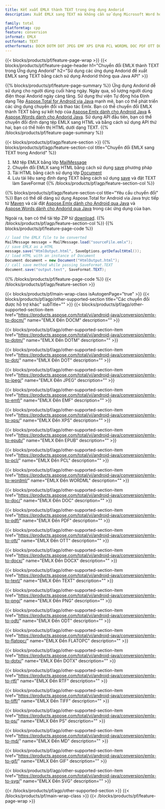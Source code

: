```yaml
---
title: Kết xuất EMLX thành TEXT trong ứng dụng Andorid
description: Xuất EMLX sang TEXT mà không cần sử dụng Microsoft Word hoặc Outlook trong các ứng dụng Andorid của bạn

family: total
platformtag: cpp
feature: conversion
informat: EMLX
outformat: TEXT
otherformats: DOCM DOTM DOT JPEG EMF XPS EPUB PCL WORDML DOC PDF OTT DOCX BMP PNG ODT FLATOPC DOTX RTF TIFF PS MD GIF SVG
---
```

{{< blocks/products/pf/feature-page-wrap >}}
{{< blocks/products/pf/feature-page-header h1="Chuyển đổi EMLX thành TEXT trong Ứng dụng Andorid" h2="Sử dụng các ứng dụng Andorid để xuất EMLX sang TEXT bằng cách sử dụng Andorid thông qua Java API" >}}

{{% blocks/products/pf/feature-page-summary %}}
Ứng dụng Andorid dễ sử dụng cho người dùng cuối hàng ngày. Ngày qua, số lượng người dùng điện thoại Andorid ngày càng tăng. Sử dụng thư viện Tự động hóa Định dạng Tệp [Aspose.Total for Android via Java](https://products.aspose.com/total/android-java/) mạnh mẽ, bạn có thể phát triển các ứng dụng chuyển đổi và thao tác Emlx. Bạn có thể chuyển đổi EMLX thành TEXT bằng sự kết hợp của [Aspose.Emlx dành cho Android Java](https://products.aspose.com/emlx/android-java/) & [Aspose.Words dành cho Andorid Java](https://products.aspose.com/words/android-java/). Sử dụng API đầu tiên, bạn có thể chuyển đổi định dạng tệp EMLX sang HTML và bằng cách sử dụng API thứ hai, bạn có thể hiển thị HTML dưới dạng TEXT. 
{{% /blocks/products/pf/feature-page-summary  %}}

{{< blocks/products/pf/agp/feature-section >}}
{{% blocks/products/pf/agp/feature-section-col title="Chuyển đổi EMLX sang TEXT trong Andorid" %}}
1. Mở tệp EMLX bằng lớp [MailMessage](https://reference.aspose.com/emlx/java/com.aspose.emlx/mailmessage)
2. Chuyển đổi EMLX sang HTML bằng cách sử dụng [save](https://reference.aspose.com/emlx/java/com.aspose.emlx/MailMessage#save (java.io.OutputStream,% 20com.aspose.emlx.SaveOptions )) phương pháp
3. Tải HTML bằng cách sử dụng lớp [Document](https://reference.aspose.com/words/java/com.aspose.words/Document)
4. Lưu tài liệu sang định dạng TEXT bằng cách sử dụng [save](https://reference.aspose.com/words/java/com.aspose.words/Document#save(java.lang.String,com.aspose.words.SaveOptions)) và đặt TEXT làm SaveFormat
{{% /blocks/products/pf/agp/feature-section-col %}}

{{% blocks/products/pf/agp/feature-section-col title="Yêu cầu chuyển đổi" %}}
Bạn có thể dễ dàng sử dụng Aspose.Total for Android via Java trực tiếp từ [Maven](https://repository.aspose.com/webapp/#/artifacts/browse/tree/General/repo/com/aspose/aspose-total) và cài đặt [Aspose.Emlx dành cho Android qua Java](https://docs.aspose.com/emlx/androidjava/installation/) và [Aspose.Words dành cho Andorid qua Java](https://docs.aspose.com/words/java/install-aspose-words-for-android-via-java/#install-asposewords-for-android-via-java-from-maven-repository) trong các ứng dụng của bạn.

Ngoài ra, bạn có thể tải tệp ZIP từ [download](https://releases.aspose.com/total/androidjava).
{{% /blocks/products/pf/agp/feature-section-col %}}
{{% blocks/products/pf/feature-page-code %}}
```cs
// load the EMLX file to be converted
MailMessage message = MailMessage.load("sourceFile.emlx"); 
// save EMLX as a HTML 
message.save("HtmlOutput.html", SaveOptions.getDefaultHtml());
// load HTML with an instance of Document
Document document = new Document("HtmlOutput.html");
// call save method while passing SaveFormat.TEXT
document.save("output.text", SaveFormat.TEXT); 
```

{{% /blocks/products/pf/feature-page-code %}}
{{< /blocks/products/pf/agp/feature-section >}}

{{< blocks/products/pf/main-wrap-class isAutogenPage="true" >}}
{{< blocks/products/pf/agp/other-supported-section title="Các chuyển đổi được hỗ trợ khác" subTitle="" >}}
{{< blocks/products/pf/agp/other-supported-section-item href="https://products.aspose.com/total/vi/android-java/conversion/emlx-to-docm/" name="EMLX Đến DOCM" description="" >}}

{{< blocks/products/pf/agp/other-supported-section-item href="https://products.aspose.com/total/vi/android-java/conversion/emlx-to-dotm/" name="EMLX Đến DOTM" description="" >}}

{{< blocks/products/pf/agp/other-supported-section-item href="https://products.aspose.com/total/vi/android-java/conversion/emlx-to-dot/" name="EMLX Đến DOT" description="" >}}

{{< blocks/products/pf/agp/other-supported-section-item href="https://products.aspose.com/total/vi/android-java/conversion/emlx-to-jpeg/" name="EMLX Đến JPEG" description="" >}}

{{< blocks/products/pf/agp/other-supported-section-item href="https://products.aspose.com/total/vi/android-java/conversion/emlx-to-emf/" name="EMLX Đến EMF" description="" >}}

{{< blocks/products/pf/agp/other-supported-section-item href="https://products.aspose.com/total/vi/android-java/conversion/emlx-to-xps/" name="EMLX Đến XPS" description="" >}}

{{< blocks/products/pf/agp/other-supported-section-item href="https://products.aspose.com/total/vi/android-java/conversion/emlx-to-epub/" name="EMLX Đến EPUB" description="" >}}

{{< blocks/products/pf/agp/other-supported-section-item href="https://products.aspose.com/total/vi/android-java/conversion/emlx-to-pcl/" name="EMLX Đến PCL" description="" >}}

{{< blocks/products/pf/agp/other-supported-section-item href="https://products.aspose.com/total/vi/android-java/conversion/emlx-to-wordml/" name="EMLX Đến WORDML" description="" >}}

{{< blocks/products/pf/agp/other-supported-section-item href="https://products.aspose.com/total/vi/android-java/conversion/emlx-to-doc/" name="EMLX Đến DOC" description="" >}}

{{< blocks/products/pf/agp/other-supported-section-item href="https://products.aspose.com/total/vi/android-java/conversion/emlx-to-pdf/" name="EMLX Đến PDF" description="" >}}

{{< blocks/products/pf/agp/other-supported-section-item href="https://products.aspose.com/total/vi/android-java/conversion/emlx-to-ott/" name="EMLX Đến OTT" description="" >}}

{{< blocks/products/pf/agp/other-supported-section-item href="https://products.aspose.com/total/vi/android-java/conversion/emlx-to-docx/" name="EMLX Đến DOCX" description="" >}}

{{< blocks/products/pf/agp/other-supported-section-item href="https://products.aspose.com/total/vi/android-java/conversion/emlx-to-text/" name="EMLX Đến TEXT" description="" >}}

{{< blocks/products/pf/agp/other-supported-section-item href="https://products.aspose.com/total/vi/android-java/conversion/emlx-to-png/" name="EMLX Đến PNG" description="" >}}

{{< blocks/products/pf/agp/other-supported-section-item href="https://products.aspose.com/total/vi/android-java/conversion/emlx-to-odt/" name="EMLX Đến ODT" description="" >}}

{{< blocks/products/pf/agp/other-supported-section-item href="https://products.aspose.com/total/vi/android-java/conversion/emlx-to-flatopc/" name="EMLX Đến FLATOPC" description="" >}}

{{< blocks/products/pf/agp/other-supported-section-item href="https://products.aspose.com/total/vi/android-java/conversion/emlx-to-dotx/" name="EMLX Đến DOTX" description="" >}}

{{< blocks/products/pf/agp/other-supported-section-item href="https://products.aspose.com/total/vi/android-java/conversion/emlx-to-rtf/" name="EMLX Đến RTF" description="" >}}

{{< blocks/products/pf/agp/other-supported-section-item href="https://products.aspose.com/total/vi/android-java/conversion/emlx-to-tiff/" name="EMLX Đến TIFF" description="" >}}

{{< blocks/products/pf/agp/other-supported-section-item href="https://products.aspose.com/total/vi/android-java/conversion/emlx-to-ps/" name="EMLX Đến PS" description="" >}}

{{< blocks/products/pf/agp/other-supported-section-item href="https://products.aspose.com/total/vi/android-java/conversion/emlx-to-md/" name="EMLX Đến MD" description="" >}}

{{< blocks/products/pf/agp/other-supported-section-item href="https://products.aspose.com/total/vi/android-java/conversion/emlx-to-gif/" name="EMLX Đến GIF" description="" >}}

{{< blocks/products/pf/agp/other-supported-section-item href="https://products.aspose.com/total/vi/android-java/conversion/emlx-to-svg/" name="EMLX Đến SVG" description="" >}}


{{< /blocks/products/pf/agp/other-supported-section >}}
{{< /blocks/products/pf/main-wrap-class >}}
{{< /blocks/products/pf/feature-page-wrap >}}